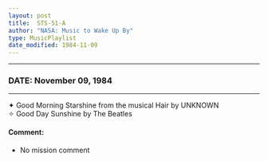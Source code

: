 ```yaml
---
layout: post
title:  STS-51-A
author: "NASA: Music to Wake Up By"
type: MusicPlaylist
date_modified: 1984-11-09
---
```


----
### DATE: November 09, 1984
----
✦ Good Morning Starshine from the musical Hair by UNKNOWN  &nbsp;<br />✧ Good Day Sunshine by The Beatles

#### Comment:
* No mission comment

